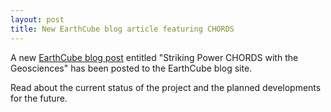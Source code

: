 ```yaml
---
layout: post
title: New EarthCube blog article featuring CHORDS
---
```


A new [EarthCube blog post](https://earthcube.wordpress.com/2017/08/31/chords-expanded-project/) entitled
"Striking Power CHORDS with the Geosciences" has been posted to the EarthCube blog site.

Read about the current status of the project and the planned developments for the future.
